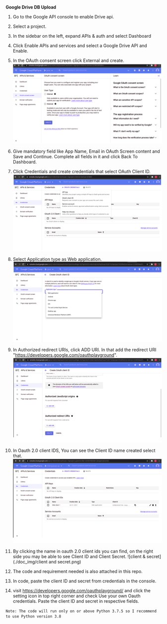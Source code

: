 **Google Drive DB Upload**

1. Go to the Google API console to enable Drive api.

2. Select a project.

3. In the sidebar on the left, expand APIs & auth and select Dashboard

4. Click Enable APIs and services and select a Google Drive API and
Enable.

5. In the OAuth consent screen click External and create.
![oauth](./doc_img/oauth.png)

6. Give mandatory field like App Name, Email in OAuth Screen content and Save
and Continue. Complete all fields in it and click Back To Dashboard.

7. Click Credentials and create credentials that select OAuth Client ID.
![cread](./doc_img/cread.png)

8. Select Application type as Web application.
![webapp](./doc_img/webapp.png)

9. In Authorized redirect URIs, click ADD URI. In that add the redirect URI "https://developers.google.com/oauthplayground".
![uri](./doc_img/uri.png)


10. In Oauth 2.0 client IDS, You can see the Client ID name created select that.
![clientid](./doc_img/clientid.png)

11. By clicking the name in oauth 2.0 client ids you can find, on the right side you may be able to see Client ID and Client Secret. 
![client & secret](./doc_img/client and secret.png)


12. The code and requirement needed is also attached in this repo.

13. In code, paste the client ID and secret from credentials in the console.

14. visit https://developers.google.com/oauthplayground/ and click the setting
icon in top right corner and check Use your own Oauth credentials. Paste the
client ID and secret in respective fields.

`Note: The code will run only on or above Python 3.7.5 so I recommend to use Python version 3.8`


